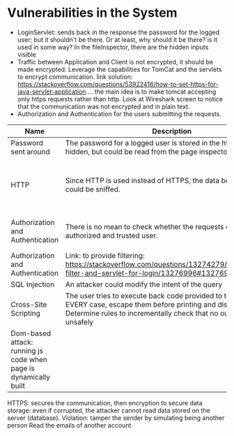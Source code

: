# Vulnerabilities in the System

- LoginServlet: sends back in the response the password for the logged user: but it shouldn't be there. 
Or at least, why should it be there? is it used in some way?
In the fileInspector, there are the hidden inputs visible
- Traffic between Application and Client is not encrypted, it should be made encrypted. 
Leverage the capabilities for TomCat and the servlets to encrypt communication.
link solution: https://stackoverflow.com/questions/53922416/how-to-set-https-for-java-servlet-application
 ... the main idea is to make tomcat accepting only https requests rather than http.
Look at Wireshark screen to notice that the communication was not encrypted and in plain text.
- Authorization and Authentication for the users submitting the requests. 

| Name                                                             | Description                                                                                                                                                                                      | Solution                                                                                                                                                                                                                                                                                           |
|------------------------------------------------------------------|--------------------------------------------------------------------------------------------------------------------------------------------------------------------------------------------------|----------------------------------------------------------------------------------------------------------------------------------------------------------------------------------------------------------------------------------------------------------------------------------------------------|
| Password sent around                                             | The password for a logged user is stored in the html page, it is hidden, but could be read from the page inspector.                                                                              | Remove the password form the webpage, since it is useless                                                                                                                                                                                                                                          |
| HTTP                                                             | Since HTTP is used instead of HTTPS, the data being exchanged could be sniffed.                                                                                                                  | Adopt HTTPS communication to encrypt and hide the exchange of information. https://security.stackexchange.com/questions/83028/possibility-to-sniff-https-traffic-on-devices-without-installing-a-certificate : with wireshark try to sniff packets form the LAN: since encrypted are not readable. |
| Authorization and Authentication                                 | There is no mean to check whether the requests come from an authorized and trusted user.                                                                                                         | Add an authorization and authentication mechanisms. https://www.mulesoft.com/tcat/tomcat-ssl maybe useful to set up the HTTPs mechanism. SSL-mechanism could be used to ensure confidentiality during data exchange                                                                                |
| Authorization and Authentication                                 | Link: to provide filtering: https://stackoverflow.com/questions/13274279/authentication-filter-and-servlet-for-login/13276996#13276996                                                           |                                                                                                                                                                                                                                                                                                    |
| SQL Injection                                                    | An attacker could modify the intent of the query                                                                                                                                                 | With Parametrized Queries, this is not possible anymore.                                                                                                                                                                                                                                           |
| Cross-Site Scripting                                             | The user tries to execute back code provided to the server. In EVERY case, escape them before printing and displaying. Determine rules to incrementally check that no output is printed unsafely | TODO: no solution yet!                                                                                                                                                                                                                                                                             |
| Dom-based attack: running js code when page is dynamically built |                                                                                                                                                                                                  |                                                                                                                                                                                                                                                                                                    |

HTTPS: secures the communication, then encryption to secure data storage: even if corrupted, the attacker cannot read data stored on the server (database).
Violation: tamper the sender by simulating being another person
Read the emails of another account
